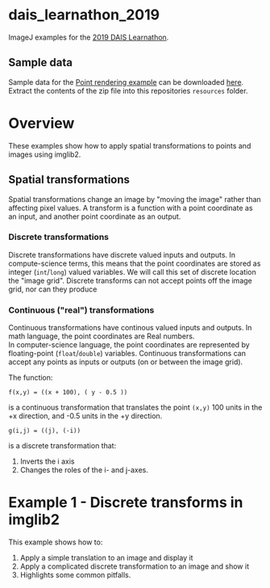 # dais_learnathon_2019
ImageJ examples for the [2019 DAIS Learnathon](https://imagej.net/2019-06_-_DAIS_learnathon).

## Sample data

Sample data for the [Point rendering example](https://github.com/bogovicj/dais_learnathon_2019/blob/master/src/main/java/net/imglib2/examples/PointRenderingExample.java) can be downloaded [here](https://ndownloader.figshare.com/files/15516080?private_link=3780c3a7f7106d647104).  Extract the contents of the zip file into this repositories `resources` folder.

# Overview

These examples show how to apply spatial transformations 
to points and images using imglib2.

## Spatial transformations

Spatial transformations change an image by "moving the image" rather
than affecting pixel values.  A transform is a function with a point
coordinate as an input, and another point coordinate as an output.

### Discrete transformations

Discrete transformations have discrete valued inputs and outputs. 
In compute-science terms, this means that the point coordinates 
are stored as integer (`int`/`long`) valued variables.
We will call this set of discrete location the "image grid".
Discrete transforms can not accept points off the image grid, 
nor can they produce 

### Continuous ("real") transformations

Continuous transformations have continous valued inputs and outputs. 
In math language, the point coordinates are Real numbers.  
In computer-science language, the point coordinates are
represented by floating-point (`float`/`double`) variables.
Continuous transformations can accept any points as inputs or outputs
(on or between the image grid).

The function:

`f(x,y) = ((x + 100), ( y - 0.5 ))`

is a continuous transformation that translates the point `(x,y)` 100 units in the +x
direction, and -0.5 units in the +y direction.

`g(i,j) = ((j), (-i))`

is a discrete transformation that: 
1) Inverts the i axis 
2) Changes the roles of the i- and j-axes.


# Example 1 - Discrete transforms in imglib2

This example shows how to:
1) Apply a simple translation to an image and display it
2) Apply a complicated discrete transformation to an image and show it
3) Highlights some common pitfalls.
 
